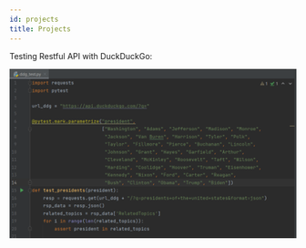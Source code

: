 ```yaml
---
id: projects
title: Projects
---
```


Testing Restful API with DuckDuckGo:

![Duck Duck Go Project](./assets/ddg_project.PNG)
